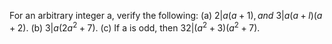For an arbitrary integer a, verify the following:
   (a) $2 | a(a + 1), and\:3 | a(a + l)(a + 2)$.
   (b) $3 | a(2a^2 +7)$.
   (c) If a is odd, then $32 | (a^2 + 3)(a^2 + 7)$.